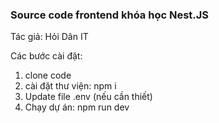 ### Source code frontend khóa học Nest.JS
Tác giả: Hỏi Dân IT

Các bước cài đặt:
1. clone code
2. cài đặt thư viện: npm i
3. Update file .env (nếu cần thiết)
4. Chạy dự án: npm run dev
